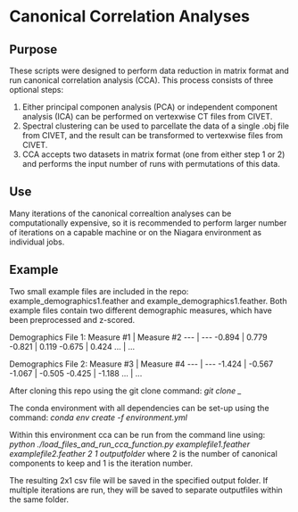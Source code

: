 # Canonical Correlation Analyses

## Purpose
These scripts were designed to perform data reduction in matrix format and run canonical correlation analysis (CCA). This process consists of three optional steps:
  1. Either principal componen analysis (PCA) or independent component analysis (ICA) can be performed on vertexwise CT files from CIVET.
  2. Spectral clustering can be used to parcellate the data of a single .obj file from CIVET, and the result can be transformed to vertexwise files from CIVET.
  3. CCA accepts two datasets in matrix format (one from either step 1 or 2) and performs the input number of runs with permutations of this data.

## Use
Many iterations of the canonical correaltion analyses can be computationally expensive, so it is recommended to perform larger number of iterations on a capable machine or on the Niagara environment as individual jobs.

## Example
Two small example files are included in the repo: example_demographics1.feather and example_demographics1.feather. Both example files contain two different demographic measures, which have been preprocessed and z-scored. 

Demographics File 1:
Measure #1 | Measure #2
--- | --- 
-0.894 | 0.779
-0.821 | 0.119 
-0.675 | 0.424 
... | ... 

Demographics File 2:
Measure #3 | Measure #4
--- | --- 
-1.424 | -0.567
-1.067 | -0.505 
-0.425 | -1.188 
... | ... 


After cloning this repo using the git clone command:
*git clone _*

The conda environment with all dependencies can be set-up using the command:
*conda env create -f environment.yml*

Within this environment cca can be run from the command line using:
*python ./load_files_and_run_cca_function.py examplefile1.feather examplefile2.feather 2 1 outputfolder*
where 2 is the number of canonical components to keep and 1 is the iteration number.

The resulting 2x1 csv file will be saved in the specified output folder. If multiple iterations are run, they will be saved to separate outputfiles within the same folder.
